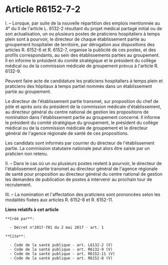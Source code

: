 # Article R6152-7-2

I. – Lorsque, par suite de la nouvelle répartition des emplois mentionnée au 4° du II de l'article L. 6132-2 résultant du
projet médical partagé initial ou de son actualisation, un ou plusieurs postes de praticiens hospitaliers à temps plein sont
à pourvoir, le directeur de chaque établissement partie au groupement hospitalier de territoire, par dérogation aux
dispositions des articles R. 6152-6 et R. 6152-7, organise la publicité de ces postes, et des profils correspondants, au sein
des établissements parties au groupement. Il en informe le président du comité stratégique et le président du collège médical
ou de la commission médicale de groupement prévus à l'article R. 6132-9. 

Peuvent faire acte de candidature les praticiens hospitaliers à temps plein et praticiens des hôpitaux à temps partiel nommés
dans un établissement partie au groupement. 

Le directeur de l'établissement partie transmet, sur proposition du chef de pôle et après avis du président de la commission
médicale d'établissement, au directeur général du centre national de gestion les propositions de nomination dans
l'établissement partie au groupement concerné. Il informe le président du comité stratégique du groupement, le président du
collège médical ou de la commission médicale de groupement et le directeur général de l'agence régionale de santé de ces
propositions. 

Les candidats sont informés par courrier du directeur de l'établissement partie. La commission statutaire nationale peut
alors être saisie par un praticien non retenu. 

II. – Dans le cas où un ou plusieurs postes restent à pourvoir, le directeur de l'établissement partie transmet au directeur
général de l'agence régionale de santé pour proposition au directeur général du centre national de gestion les demandes de
publication de postes à intervenir au prochain tour de recrutement. 

III. – La nomination et l'affectation des praticiens sont prononcées selon les modalités fixées aux articles R. 6152-8 et R.
6152-11.

**Liens relatifs à cet article**

	**Créé par**:

	  - Décret n°2017-701 du 2 mai 2017 - art. 1

	**Cite**:

	  - Code de la santé publique - art. L6132-2 (V)
	  - Code de la santé publique - art. R6132-9 (V)
	  - Code de la santé publique - art. R6152-11 (V)
	  - Code de la santé publique - art. R6152-8 (V)
